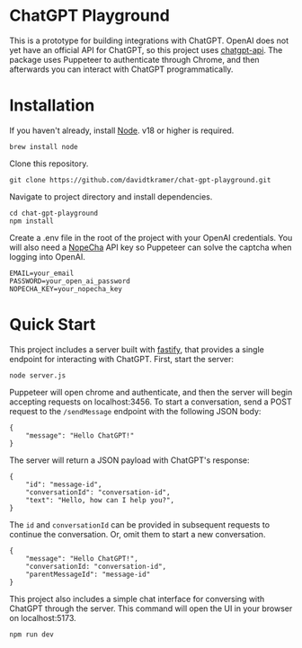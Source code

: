 # ChatGPT Playground

This is a prototype for building integrations with ChatGPT. OpenAI does not yet have an official API for ChatGPT, so this project uses [chatgpt-api](https://github.com/transitive-bullshit/chatgpt-api). The package uses Puppeteer to authenticate through Chrome, and then afterwards you can interact with ChatGPT programmatically.

# Installation

If you haven't already, install [Node](https://nodejs.org/en). v18 or higher is required.

```
brew install node
```

Clone this repository.

```
git clone https://github.com/davidtkramer/chat-gpt-playground.git
```

Navigate to project directory and install dependencies.

```
cd chat-gpt-playground
npm install
```

Create a .env file in the root of the project with your OpenAI credentials. You will also need a [NopeCha](https://nopecha.com) API key so Puppeteer can solve the captcha when logging into OpenAI.

```
EMAIL=your_email
PASSWORD=your_open_ai_password
NOPECHA_KEY=your_nopecha_key
```

# Quick Start

This project includes a server built with [fastify](https://www.fastify.io/), that provides a single endpoint for interacting with ChatGPT. First, start the server:

```
node server.js
```

Puppeteer will open chrome and authenticate, and then the server will begin accepting requests on localhost:3456. To start a conversation, send a POST request to the `/sendMessage` endpoint with the following JSON body:

```
{
    "message": "Hello ChatGPT!"
}
```

The server will return a JSON payload with ChatGPT's response:

```
{
    "id": "message-id",
    "conversationId": "conversation-id",
    "text": "Hello, how can I help you?",
}
```

The `id` and `conversationId` can be provided in subsequent requests to continue the conversation. Or, omit them to start a new conversation.

```
{
    "message": "Hello ChatGPT!",
    "conversationId: "conversation-id",
    "parentMessageId": "message-id"
}
```

This project also includes a simple chat interface for conversing with ChatGPT through the server. This command will open the UI in your browser on localhost:5173.

```
npm run dev
```
